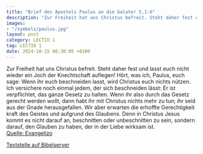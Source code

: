 ```yaml
---
title: "Brief des Apostels Paulus an die Galater 5,1-6"
description: "Zur Freiheit hat uns Christus befreit. Steht daher fest und lasst euch nicht wieder ein Joch der Knechtschaft auflegen! Hört, was ich, Paulus, euch sage: Wenn ihr euch beschneiden lasst, wird Christus euch nichts nützen. Ich versichere noch einmal jedem, der sich beschneiden läss...."
images:
- "/symbols/paulus.jpg"
layout: post
category: LECTIO 1
tag: LECTIO 1
date: 2024-10-15 06:30:05 +0100
---
```

Zur Freiheit hat uns Christus befreit. Steht daher fest und lasst euch nicht wieder ein Joch der Knechtschaft auflegen!
Hört, was ich, Paulus, euch sage: Wenn ihr euch beschneiden lasst, wird Christus euch nichts nützen.
Ich versichere noch einmal jedem, der sich beschneiden lässt: Er ist verpflichtet, das ganze Gesetz zu halten.<!--more-->
Wenn ihr also durch das Gesetz gerecht werden wollt, dann habt ihr mit Christus nichts mehr zu tun; ihr seid aus der Gnade herausgefallen.
Wir aber erwarten die erhoffte Gerechtigkeit kraft des Geistes und aufgrund des Glaubens.
Denn in Christus Jesus kommt es nicht darauf an, beschnitten oder unbeschnitten zu sein, sondern darauf, den Glauben zu haben, der in der Liebe wirksam ist.<br>
[Quelle: Evangelizo](https://evangeliumtagfuertag.org/DE/gospel)

[Textstelle auf Bibelserver](https://www.bibleserver.com/EU/Galater5,1-6)
